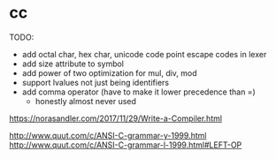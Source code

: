 # cc

TODO:
- add octal char, hex char, unicode code point escape codes in lexer
- add size attribute to symbol
- add power of two optimization for mul, div, mod
- support lvalues not just being identifiers
- add comma operator (have to make it lower precedence than =)
    - honestly almost never used

https://norasandler.com/2017/11/29/Write-a-Compiler.html

http://www.quut.com/c/ANSI-C-grammar-y-1999.html
http://www.quut.com/c/ANSI-C-grammar-l-1999.html#LEFT-OP
